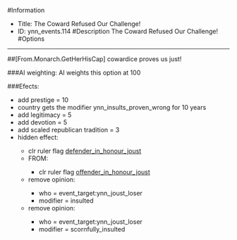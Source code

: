 #Information
 - Title: The Coward Refused Our Challenge!
 - ID: ynn_events.114
#Description
The Coward Refused Our Challenge!
#Options

___
##[From.Monarch.GetHerHisCap] cowardice proves us just!

###AI weighting:
AI weights this option at 100


###Efects:<ul><li>add prestige = 10</li><li>country gets the modifier ynn_insults_proven_wrong for 10 years</li><li>add legitimacy = 5</li><li>add devotion = 5</li><li>add scaled republican tradition = 3</li><li>hidden effect:</li><ul><li>clr ruler flag [defender_in_honour_joust](../flags/defender_in_honour_joust.md)</li><li>FROM:</li><ul><li>clr ruler flag [offender_in_honour_joust](../flags/offender_in_honour_joust.md)</li></ul><li>remove opinion:</li><ul><li>who = event_target:ynn_joust_loser</li><li>modifier = insulted</li></ul><li>remove opinion:</li><ul><li>who = event_target:ynn_joust_loser</li><li>modifier = scornfully_insulted</li></ul></ul></ul>

